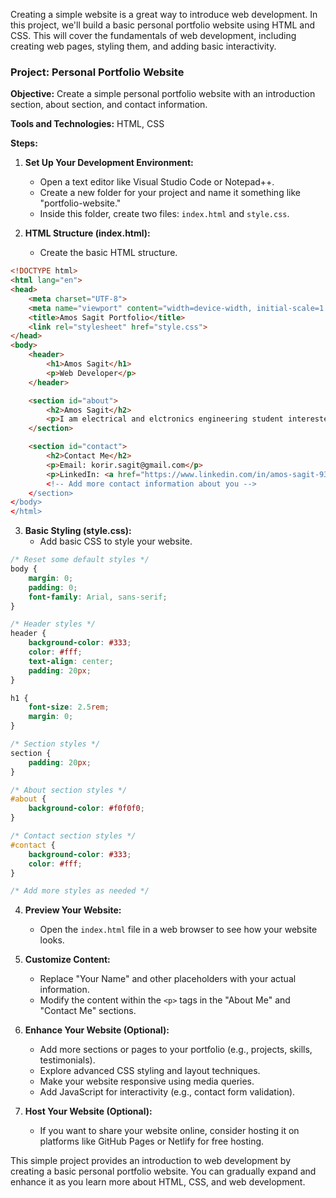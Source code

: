 Creating a simple website is a great way to introduce web development. In this project, we'll build a basic personal portfolio website using HTML and CSS. This will cover the fundamentals of web development, including creating web pages, styling them, and adding basic interactivity.

### Project: Personal Portfolio Website

**Objective:** Create a simple personal portfolio website with an introduction section, about section, and contact information.

**Tools and Technologies:** HTML, CSS

**Steps:**

1. **Set Up Your Development Environment:**
   - Open a text editor like Visual Studio Code or Notepad++.
   - Create a new folder for your project and name it something like "portfolio-website."
   - Inside this folder, create two files: `index.html` and `style.css`.

2. **HTML Structure (index.html):**
   - Create the basic HTML structure.

```html
<!DOCTYPE html>
<html lang="en">
<head>
    <meta charset="UTF-8">
    <meta name="viewport" content="width=device-width, initial-scale=1.0">
    <title>Amos Sagit Portfolio</title>
    <link rel="stylesheet" href="style.css">
</head>
<body>
    <header>
        <h1>Amos Sagit</h1>
        <p>Web Developer</p>
    </header>

    <section id="about">
        <h2>Amos Sagit</h2>
        <p>I am electrical and elctronics engineering student interested web development-html,css,javascript.</p>
    </section>

    <section id="contact">
        <h2>Contact Me</h2>
        <p>Email: korir.sagit@gmail.com</p>
        <p>LinkedIn: <a href="https://www.linkedin.com/in/amos-sagit-9369441b3/?lipi=urn%3Ali%3Apage%3Ad_flagship3_leia_profile_views%3Bn0kJ96urT9C5rRfAsM9vbw%3D%3D)</a></p>
        <!-- Add more contact information about you -->
    </section>
</body>
</html>
```

3. **Basic Styling (style.css):**
   - Add basic CSS to style your website.

```css
/* Reset some default styles */
body {
    margin: 0;
    padding: 0;
    font-family: Arial, sans-serif;
}

/* Header styles */
header {
    background-color: #333;
    color: #fff;
    text-align: center;
    padding: 20px;
}

h1 {
    font-size: 2.5rem;
    margin: 0;
}

/* Section styles */
section {
    padding: 20px;
}

/* About section styles */
#about {
    background-color: #f0f0f0;
}

/* Contact section styles */
#contact {
    background-color: #333;
    color: #fff;
}

/* Add more styles as needed */
```

4. **Preview Your Website:**
   - Open the `index.html` file in a web browser to see how your website looks.

5. **Customize Content:**
   - Replace "Your Name" and other placeholders with your actual information.
   - Modify the content within the `<p>` tags in the "About Me" and "Contact Me" sections.

6. **Enhance Your Website (Optional):**
   - Add more sections or pages to your portfolio (e.g., projects, skills, testimonials).
   - Explore advanced CSS styling and layout techniques.
   - Make your website responsive using media queries.
   - Add JavaScript for interactivity (e.g., contact form validation).

7. **Host Your Website (Optional):**
   - If you want to share your website online, consider hosting it on platforms like GitHub Pages or Netlify for free hosting.

This simple project provides an introduction to web development by creating a basic personal portfolio website. You can gradually expand and enhance it as you learn more about HTML, CSS, and web development.
